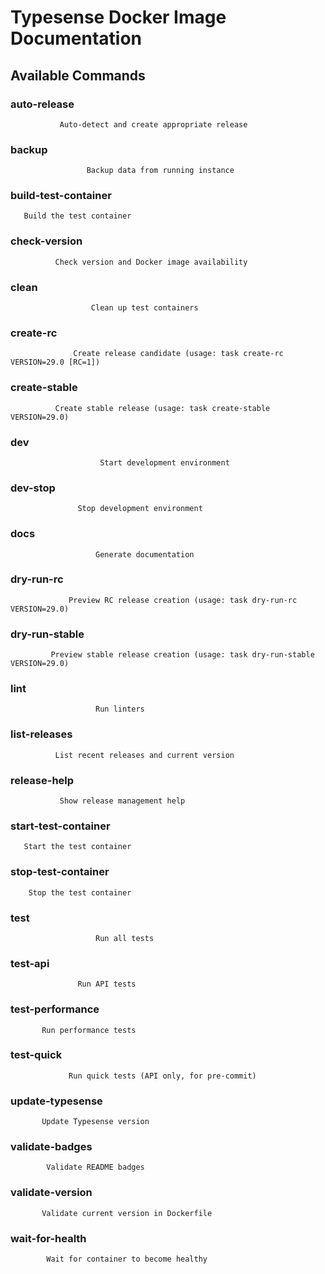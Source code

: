 # Typesense Docker Image Documentation

## Available Commands

### auto-release

               Auto-detect and create appropriate release

### backup

                     Backup data from running instance

### build-test-container

       Build the test container

### check-version

              Check version and Docker image availability

### clean

                      Clean up test containers

### create-rc

                  Create release candidate (usage: task create-rc VERSION=29.0 [RC=1])

### create-stable

              Create stable release (usage: task create-stable VERSION=29.0)

### dev

                        Start development environment

### dev-stop

                   Stop development environment

### docs

                       Generate documentation

### dry-run-rc

                 Preview RC release creation (usage: task dry-run-rc VERSION=29.0)

### dry-run-stable

             Preview stable release creation (usage: task dry-run-stable VERSION=29.0)

### lint

                       Run linters

### list-releases

              List recent releases and current version

### release-help

               Show release management help

### start-test-container

       Start the test container

### stop-test-container

        Stop the test container

### test

                       Run all tests

### test-api

                   Run API tests

### test-performance

           Run performance tests

### test-quick

                 Run quick tests (API only, for pre-commit)

### update-typesense

           Update Typesense version

### validate-badges

            Validate README badges

### validate-version

           Validate current version in Dockerfile

### wait-for-health

            Wait for container to become healthy
